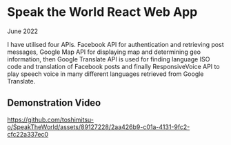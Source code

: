 # Speak the World React Web App

June 2022

I have utilised four APIs. Facebook API for authentication and retrieving post messages, Google Map API for displaying map and determining geo information, then Google Translate API is used for finding language ISO code and translation of Facebook posts and finally ResponsiveVoice API to play speech voice in many different languages retrieved from Google Translate.

## Demonstration Video
https://github.com/toshimitsu-o/SpeakTheWorld/assets/89127228/2aa426b9-c01a-4131-9fc2-cfc22a337ec0
